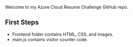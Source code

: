 Welcome to my Azure Cloud Resume Challenge GitHub repo.

## First Steps
- Frontend folder contains HTML, CSS, and images.
- main.js contains visitor counter code.
